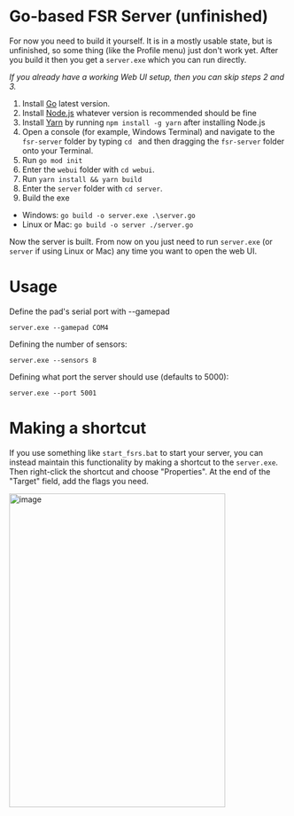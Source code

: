 # Go-based FSR Server (unfinished)

For now you need to build it yourself. It is in a mostly usable state, but is unfinished, so some thing (like the Profile menu) just don't work yet. After you build it then you get a `server.exe` which you can run directly.

_If you already have a working Web UI setup, then you can skip steps 2 and 3._

1.  Install [Go](https://go.dev/doc/install) latest version.
2.  Install [Node.js](https://nodejs.org/en/download) whatever version is recommended should be fine
3.  Install [Yarn](https://classic.yarnpkg.com/en/docs/install#windows-stable)  by running `npm install -g yarn` after installing Node.js
4.  Open a console (for example, Windows Terminal) and navigate to the `fsr-server` folder by typing `cd ` and then dragging the `fsr-server` folder onto your Terminal.
5.  Run `go mod init`
6.  Enter the `webui` folder with `cd webui`.  
7.  Run `yarn install && yarn build`
8.  Enter the `server` folder with `cd server`.
9.  Build the exe
   -  Windows: `go build -o server.exe .\server.go`
   -  Linux or Mac: `go build -o server ./server.go`

Now the server is built. From now on you just need to run `server.exe` (or `server` if using Linux or Mac) any time you want to open the web UI.

# Usage

Define the pad's serial port with --gamepad

`server.exe --gamepad COM4`

Defining the number of sensors:

`server.exe --sensors 8`

Defining what port the server should use (defaults to 5000):

`server.exe --port 5001`

# Making a shortcut

If you use something like `start_fsrs.bat` to start your server, you can instead maintain this functionality by making a shortcut to the `server.exe`. Then right-click the shortcut and choose "Properties". At the end of the "Target" field, add the flags you need.

<img width="390" height="566" alt="image" src="https://github.com/user-attachments/assets/0c914ac9-6735-4c81-9d8f-b03ad17d3ace" />

